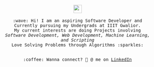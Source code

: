 
<!--
**saket13/saket13** is a ✨ _special_ ✨ repository because its `README.md` (this file) appears on your GitHub profile.

Here are some ideas to get you started:

- 🔭 I’m currently working on ...
- 🌱 I’m currently learning ...
- 👯 I’m looking to collaborate on ...
- 🤔 I’m looking for help with ...
- 💬 Ask me about ...
- 📫 How to reach me: ...
- 😄 Pronouns: ...
- ⚡ Fun fact: ...
-->
<p align="center">
  <img src="https://user-images.githubusercontent.com/5679180/79618120-0daffb80-80be-11ea-819e-d2b0fa904d07.gif" width="27px">
  <br><br>
  <samp>
    :wave: Hi! I am an aspiring Software Developer and 
    <br>Currently pursuing my Undergrads at IIIT Gwalior.
    <br>My current interests are doing Projects involving 
      <br><em> Software Development, Web Development, Machine Learning, and Scripting</em> 
    <br>Love Solving Problems through Algorithms :sparkles:<br>
    <br><br>:coffee: Wanna connect? 🤖 @ me on <a href="https://www.linkedin.com/in/saket13/">LinkedIn</a>
  </samp>
</p>
